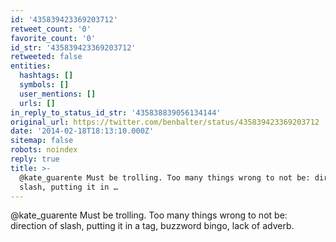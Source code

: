 ```yaml
---
id: '435839423369203712'
retweet_count: '0'
favorite_count: '0'
id_str: '435839423369203712'
retweeted: false
entities:
  hashtags: []
  symbols: []
  user_mentions: []
  urls: []
in_reply_to_status_id_str: '435838839056134144'
original_url: https://twitter.com/benbalter/status/435839423369203712
date: '2014-02-18T18:13:10.000Z'
sitemap: false
robots: noindex
reply: true
title: >-
  @kate_guarente Must be trolling. Too many things wrong to not be: direction of
  slash, putting it in …
---
```


@kate_guarente Must be trolling. Too many things wrong to not be: direction of slash, putting it in a tag, buzzword bingo, lack of adverb.